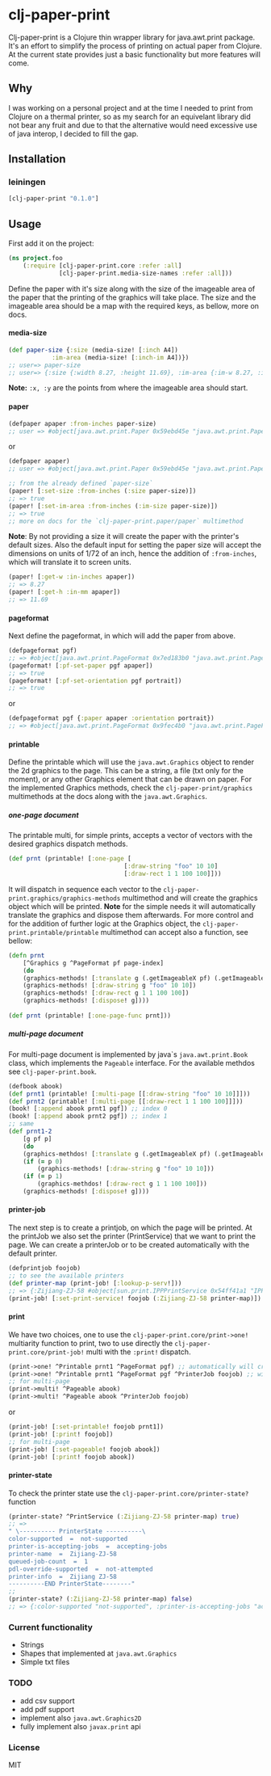 # clj-paper-print
Clj-paper-print is a Clojure thin wrapper library for java.awt.print package. It's an effort to simplify the process of printing on actual paper from Clojure. At the current state provides just a basic functionality but more features will come.
## Why
I was working on a personal project and at the time I needed to print from Clojure on a thermal printer, so as my search for an equivelant library did not bear any fruit and due to that the alternative would need excessive use of java interop, I decided to fill the gap.
## Installation
### leiningen
```clojure
[clj-paper-print "0.1.0"]
```
## Usage
First add it on the project:
```clojure
(ns project.foo
    (:require [clj-paper-print.core :refer :all]
              [clj-paper-print.media-size-names :refer :all]))
```
Define the paper with it's size along with the size of the imageable area of the paper that the printing of the graphics will take place. The size and the imageable area should be a map with the required keys, as bellow, more on docs.
#### media-size
```clojure
(def paper-size {:size (media-size! [:inch A4])
            :im-area (media-size! [:inch-im A4])})
;; user=> paper-size
;; user=> {:size {:width 8.27, :height 11.69}, :im-area {:im-w 8.27, :im-h 11.69, :x 0.0, :y 0.0}}
```
**Note:** ```:x, :y``` are the points from where the imageable area should start.
#### paper
```clojure
(defpaper apaper :from-inches paper-size)
;; user => #object[java.awt.print.Paper 0x59ebd45e "java.awt.print.Paper@59ebd45e"]
```
or
```clojure
(defpaper apaper)
;; user => #object[java.awt.print.Paper 0x59ebd45e "java.awt.print.Paper@59ebd45e"]
```
```Clojure
;; from the already defined `paper-size`
(paper! [:set-size :from-inches (:size paper-size)])
;; => true
(paper! [:set-im-area :from-inches (:im-size paper-size)])
;; => true
;; more on docs for the `clj-paper-print.paper/paper` multimethod
```
**Note**: By not providing a size it will create the paper with the printer's default sizes. Also the default input for setting the paper size will accept the dimensions on units of 1/72 of an inch, hence the addition of ```:from-inches```, which will translate it to screen units.
``` clojure
(paper! [:get-w :in-inches apaper])
;; => 8.27
(paper! [:get-h :in-mm apaper])
;; => 11.69
```
#### pageformat
Next define the pageformat, in which will add the paper from above.
```clojure
(defpageformat pgf)
;; => #object[java.awt.print.PageFormat 0x7ed183b0 "java.awt.print.PageFormat@7ed183b0"]
(pageformat! [:pf-set-paper pgf apaper])
;; => true
(pageformat! [:pf-set-orientation pgf portrait])
;; => true
```
or
```clojure
(defpageformat pgf {:paper apaper :orientation portrait})
;; => #object[java.awt.print.PageFormat 0x9fec4b0 "java.awt.print.PageFormat@9fec4b0"]
```
#### printable
Define the printable which will use the  ```java.awt.Graphics``` object to render the 2d graphics to the page. This can be a string, a file (txt only for the moment), or any other Graphics element that can be drawn on paper. For the implemented Graphics methods, check the ```clj-paper-print/graphics``` multimethods at the docs along with the ```java.awt.Graphics```.
##### one-page document
The printable multi, for simple prints, accepts a vector of vectors with the desired graphics dispatch methods.
```clojure
(def prnt (printable! [:one-page [
                                [:draw-string "foo" 10 10]
                                [:draw-rect 1 1 100 100]]))
```
It will dispatch in sequence each vector to the ```clj-paper-print.graphics/graphics-methods``` multimethod and will create the graphics object which will be printed.
**Note** for the simple needs it will automatically translate the graphics and dispose them afterwards. For more control and for the addition of further logic at the Graphics object, the ```clj-paper-print.printable/printable``` multimethod can accept also a function, see bellow:
```clojure
(defn prnt
    [^Graphics g ^PageFormat pf page-index]
    (do
    (graphics-methods! [:translate g (.getImageableX pf) (.getImageableY pf)])
    (graphics-methods! [:draw-string g "foo" 10 10])
    (graphics-methods! [:draw-rect g 1 1 100 100])
    (graphics-methods! [:dispose! g])))
    
(def prnt (printable! [:one-page-func prnt]))
```
##### multi-page document
For multi-page document is implemented by java`s ```java.awt.print.Book``` class, which implements the ```Pageable``` interface. For the available methdos see ```clj-paper-print.book```.
```clojure
(defbook abook)
(def prnt1 (printable! [:multi-page [[:draw-string "foo" 10 10]]]))
(def prnt2 (printable! [:multi-page [[:draw-rect 1 1 100 100]]]))
(book! [:append abook prnt1 pgf]) ;; index 0
(book! [:append abook prnt2 pgf]) ;; index 1
;; same
(def prnt1-2
    [g pf p]
    (do
    (graphics-methdos! [:translate g (.getImageableX pf) (.getImageableY pf)])
    (if (= p 0)
        (graphics-methods! [:draw-string g "foo" 10 10]))
    (if (= p 1)
        (graphics-methdos! [:draw-rect g 1 1 100 100]))
    (graphics-methods! [:dispose! g])))
```
#### printer-job
The next step is to create a printjob, on which the page will be printed. At the printJob we also set the printer (PrintService) that we want to print the page.
We can create a printerJob or to be created automatically with the default printer.
```clojure
(defprintjob foojob) 
;; to see the available printers
(def printer-map (print-job! [:lookup-p-serv!]))
;; => {:Zijiang-ZJ-58 #object[sun.print.IPPPrintService 0x54ff41a1 "IPP Printer : Zijiang-ZJ-58"], :POS58 #object[sun.print.IPPPrintService 0x465a40f8 "IPP Printer : POS58"]}
(print-job! [:set-print-service! foojob (:Zijiang-ZJ-58 printer-map)])
```
#### print
We have two choices, one to use the ```clj-paper-print.core/print->one!```  multiarity function to print, two to use directly the ```clj-paper-print.core/print-job!``` multi with the ```:print!``` dispatch.
```clojure
(print->one! ^Printable prnt1 ^PageFormat pgf) ;; automatically will create a printjob with the default printer
(print->one! ^Printable prnt1 ^PageFormat pgf ^PrinterJob foojob) ;; will use the supplied printerJob
;; for multi-page
(print->multi! ^Pageable abook)
(print->multi! ^Pageable abook ^PrinterJob foojob)
```
or
```clojure
(print-job! [:set-printable! foojob prnt1])
(print-job! [:print! foojob])
;; for multi-page
(print-job! [:set-pageable! foojob abook])
(print-job! [:print! foojob abook])
```
#### printer-state
To check the printer state use the ```clj-paper-print.core/printer-state?``` function
```clojure
(printer-state? ^PrintService (:Zijiang-ZJ-58 printer-map) true)
;; =>
" \---------- PrinterState ----------\
color-supported  =  not-supported
printer-is-accepting-jobs  =  accepting-jobs
printer-name  =  Zijiang-ZJ-58
queued-job-count  =  1
pdl-override-supported  =  not-attempted
printer-info  =  Zijiang ZJ-58
----------END PrinterState--------"
;;
(printer-state? (:Zijiang-ZJ-58 printer-map) false)
;; => {:color-supported "not-supported", :printer-is-accepting-jobs "accepting-jobs", :printer-name "Zijiang-ZJ-58", :queued-job-count "1", :pdl-override-supported "not-attempted", :printer-info "Zijiang ZJ-58"}
```
### Current functionality
* Strings
* Shapes that implemented at ```java.awt.Graphics```
* Simple txt files
### TODO
* add csv support
* add pdf support
* implement also ```java.awt.Graphics2D```
* fully implement also ```javax.print``` api

### License
MIT


